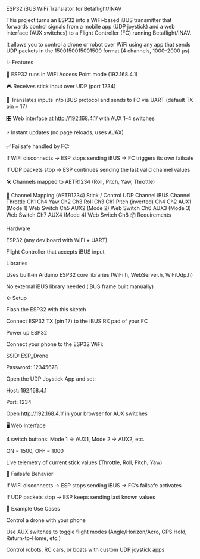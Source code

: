 ESP32 iBUS WiFi Translator for Betaflight/INAV

This project turns an ESP32 into a WiFi-based iBUS transmitter that forwards control signals from a mobile app (UDP joystick) and a web interface (AUX switches) to a Flight Controller (FC) running Betaflight/INAV.

It allows you to control a drone or robot over WiFi using any app that sends UDP packets in the 1500150015001500 format (4 channels, 1000–2000 µs).

✨ Features

📡 ESP32 runs in WiFi Access Point mode (192.168.4.1)

🎮 Receives stick input over UDP (port 1234)

🔄 Translates inputs into iBUS protocol and sends to FC via UART (default TX pin = 17)

🎛️ Web interface at http://192.168.4.1/ with AUX 1–4 switches

⚡ Instant updates (no page reloads, uses AJAX)

✅ Failsafe handled by FC:

If WiFi disconnects → ESP stops sending iBUS → FC triggers its own failsafe

If UDP packets stop → ESP continues sending the last valid channel values

🛠️ Channels mapped to AETR1234 (Roll, Pitch, Yaw, Throttle)

📐 Channel Mapping (AETR1234)
Stick / Control	UDP Channel	iBUS Channel
Throttle	Ch1	Ch4
Yaw	Ch2	Ch3
Roll	Ch3	Ch1
Pitch (inverted)	Ch4	Ch2
AUX1 (Mode 1)	Web Switch	Ch5
AUX2 (Mode 2)	Web Switch	Ch6
AUX3 (Mode 3)	Web Switch	Ch7
AUX4 (Mode 4)	Web Switch	Ch8
📦 Requirements

Hardware

ESP32 (any dev board with WiFi + UART)

Flight Controller that accepts iBUS input

Libraries

Uses built-in Arduino ESP32 core libraries (WiFi.h, WebServer.h, WiFiUdp.h)

No external iBUS library needed (iBUS frame built manually)

⚙️ Setup

Flash the ESP32 with this sketch

Connect ESP32 TX (pin 17) to the iBUS RX pad of your FC

Power up ESP32

Connect your phone to the ESP32 WiFi:

SSID: ESP_Drone

Password: 12345678

Open the UDP Joystick App and set:

Host: 192.168.4.1

Port: 1234

Open http://192.168.4.1/ in your browser for AUX switches

🖥️ Web Interface

4 switch buttons: Mode 1 → AUX1, Mode 2 → AUX2, etc.

ON = 1500, OFF = 1000

Live telemetry of current stick values (Throttle, Roll, Pitch, Yaw)

🚨 Failsafe Behavior

If WiFi disconnects → ESP stops sending iBUS → FC’s failsafe activates

If UDP packets stop → ESP keeps sending last known values

🔧 Example Use Cases

Control a drone with your phone

Use AUX switches to toggle flight modes (Angle/Horizon/Acro, GPS Hold, Return-to-Home, etc.)

Control robots, RC cars, or boats with custom UDP joystick apps
